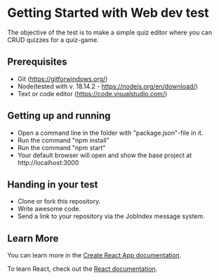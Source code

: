 # Getting Started with Web dev test

The objective of the test is to make a simple quiz editor where you can CRUD quizzes for a quiz-game.

## Prerequisites

 * Git (https://gitforwindows.org/)
 * Node(tested with v. 18.14.2 - https://nodejs.org/en/download/)
 * Text or code editor (https://code.visualstudio.com/)
 
## Getting up and running

 * Open a command line in the folder with "package.json"-file in it.
 * Run the command "npm install"
 * Run the command "npm start"
 * Your default browser will open and show the base project at http://localhost:3000

## Handing in your test

 * Clone or fork this repository.
 * Write awesome code.
 * Send a link to your repository via the JobIndex message system.

## Learn More

You can learn more in the [Create React App documentation](https://facebook.github.io/create-react-app/docs/getting-started).

To learn React, check out the [React documentation](https://reactjs.org/).

